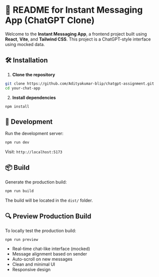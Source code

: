 # 📖 README for Instant Messaging App (ChatGPT Clone)

Welcome to the **Instant Messaging App**, a frontend project built using **React**, **Vite**, and **Tailwind CSS**. This project is a ChatGPT-style interface using mocked data.

## 🛠️ Installation

1. **Clone the repository**

```bash
git clone https://github.com/Adityakumar-blip/chatgpt-assignment.git
cd your-chat-app
```

2. **Install dependencies**

```bash
npm install
```

## 🚀 Development

Run the development server:

```bash
npm run dev

```

Visit: `http://localhost:5173`

## 📦 Build

Generate the production build:

```bash
npm run build

```

The build will be located in the `dist/` folder.

## 🔍 Preview Production Build

To locally test the production build:

```bash
npm run preview
```

- Real-time chat-like interface (mocked)
- Message alignment based on sender
- Auto-scroll on new messages
- Clean and minimal UI
- Responsive design
